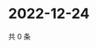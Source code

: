 # 2022-12-24

共 0 条

<!-- BEGIN WEIBO -->
<!-- 最后更新时间 Sat Dec 24 2022 18:13:32 GMT+0800 (China Standard Time) -->

<!-- END WEIBO -->
